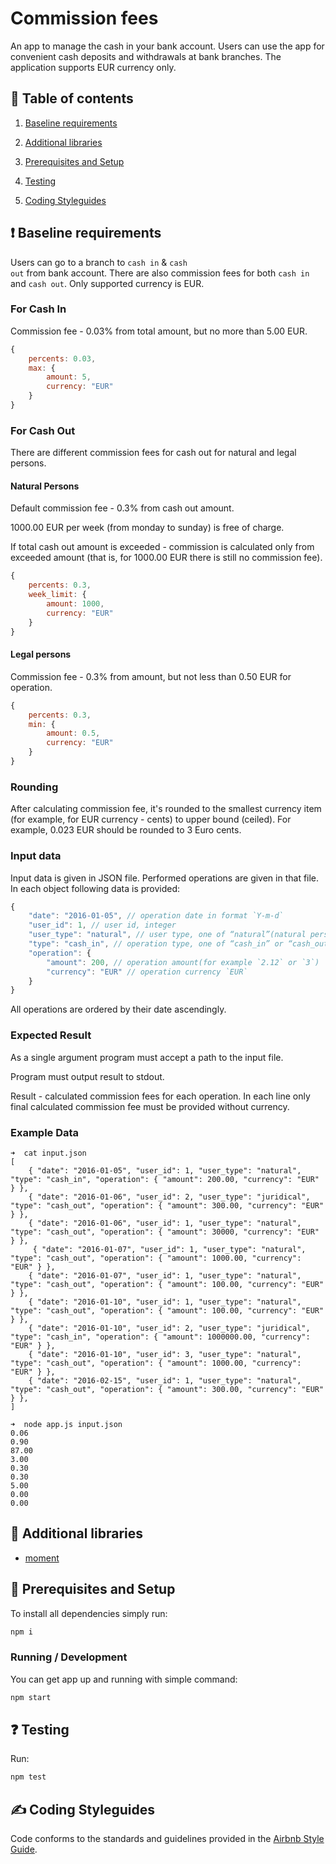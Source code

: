 # Commission fees

An app to manage the cash in your bank account. Users can use the app for convenient cash deposits and withdrawals at bank branches. The application supports EUR currency only.

## :blue_book: Table of contents

  1. [Baseline requirements](#exclamation-baseline-requirements)
  
  2. [Additional libraries](#open_book-additional-libraries)

  3. [Prerequisites and Setup](#wrench-prerequisites-and-setup)

  4. [Testing](#question-testing)

  5. [Coding Styleguides](#writing_hand-coding-styleguides)


## :exclamation: Baseline requirements

Users can go to a branch to <code>cash in</code> & <code>cash out</code> from bank account. There are also commission fees for both <code>cash in</code> and <code>cash out</code>. Only supported currency is EUR.

### For Cash In

Commission fee - 0.03% from total amount, but no more than 5.00 EUR.

```js
{
    percents: 0.03,
    max: {
        amount: 5,
        currency: "EUR"
    }
}
```

### For Cash Out

There are different commission fees for cash out for natural and legal persons.

#### Natural Persons

Default commission fee - 0.3% from cash out amount.

1000.00 EUR per week (from monday to sunday) is free of charge.

If total cash out amount is exceeded - commission is calculated only from exceeded amount (that is, for 1000.00 EUR there is still no commission fee).

```js
{
    percents: 0.3,
    week_limit: {
        amount: 1000,
        currency: "EUR"
    }
}
```

#### Legal persons

Commission fee - 0.3% from amount, but not less than 0.50 EUR for operation.

```js
{
    percents: 0.3,
    min: {
        amount: 0.5,
        currency: "EUR"
    }
}
```

### Rounding

After calculating commission fee, it's rounded to the smallest currency item (for example, for EUR currency - cents) to upper bound (ceiled). For example, 0.023 EUR should be rounded to 3 Euro cents.

### Input data

Input data is given in JSON file. Performed operations are given in that file. In each object following data is provided:

```js
{
    "date": "2016-01-05", // operation date in format `Y-m-d`
    "user_id": 1, // user id, integer
    "user_type": "natural", // user type, one of “natural”(natural person) or “juridical”(legal person)
    "type": "cash_in", // operation type, one of “cash_in” or “cash_out”
    "operation": {
        "amount": 200, // operation amount(for example `2.12` or `3`)
        "currency": "EUR" // operation currency `EUR`
    }
}
```

All operations are ordered by their date ascendingly.

### Expected Result

As a single argument program must accept a path to the input file.

Program must output result to stdout.

Result - calculated commission fees for each operation. In each line only final calculated commission fee must be provided without currency.

### Example Data

```
➜  cat input.json
[
    { "date": "2016-01-05", "user_id": 1, "user_type": "natural", "type": "cash_in", "operation": { "amount": 200.00, "currency": "EUR" } },
    { "date": "2016-01-06", "user_id": 2, "user_type": "juridical", "type": "cash_out", "operation": { "amount": 300.00, "currency": "EUR" } },
    { "date": "2016-01-06", "user_id": 1, "user_type": "natural", "type": "cash_out", "operation": { "amount": 30000, "currency": "EUR" } },
     { "date": "2016-01-07", "user_id": 1, "user_type": "natural", "type": "cash_out", "operation": { "amount": 1000.00, "currency": "EUR" } },
    { "date": "2016-01-07", "user_id": 1, "user_type": "natural", "type": "cash_out", "operation": { "amount": 100.00, "currency": "EUR" } },
    { "date": "2016-01-10", "user_id": 1, "user_type": "natural", "type": "cash_out", "operation": { "amount": 100.00, "currency": "EUR" } },
    { "date": "2016-01-10", "user_id": 2, "user_type": "juridical", "type": "cash_in", "operation": { "amount": 1000000.00, "currency": "EUR" } },
    { "date": "2016-01-10", "user_id": 3, "user_type": "natural", "type": "cash_out", "operation": { "amount": 1000.00, "currency": "EUR" } },
    { "date": "2016-02-15", "user_id": 1, "user_type": "natural", "type": "cash_out", "operation": { "amount": 300.00, "currency": "EUR" } },
]

➜  node app.js input.json
0.06
0.90
87.00
3.00
0.30
0.30
5.00
0.00
0.00
```

## :open_book: Additional libraries

- [moment](https://momentjs.com/)

## :wrench: Prerequisites and Setup

To install all dependencies simply run:

```bash
npm i
```

### Running / Development

You can get app up and running with simple command:

```bash
npm start
```

## :question: Testing

Run:

```bash
npm test
```

## :writing_hand: Coding Styleguides

Сode conforms to the standards and guidelines provided in the [Airbnb Style Guide](https://github.com/airbnb/javascript).